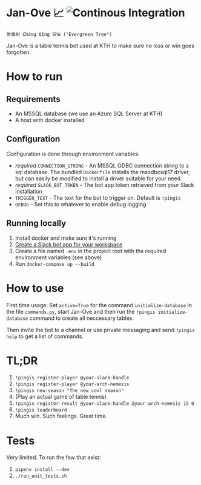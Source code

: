 # Jan-Ove :chart_with_upwards_trend: ![Continous Integration](https://github.com/KTH/Jan-Ove/actions/workflows/main.yml/badge.svg)


```
常青树 Cháng Qīng Shù ("Evergreen Tree")
```

Jan-Ove is a table tennis bot used at KTH to make sure no loss or win goes forgotten.

# How to run

## Requirements

* An MSSQL database (we use an Azure SQL Server at KTH)
* A host with docker installed

## Configuration

Configuration is done through environment variables:

* _required_ `CONNECTION_STRING` - An MSSQL ODBC connection string to a sql database. The bundled `Dockerfile` installs the msodbcsql17 driver, but can easily be modified to install a driver suitable for your need.
* _required_ `SLACK_BOT_TOKEN` - The bot app token retrieved from your Slack installation
* `TRIGGER_TEXT` - The text for the bot to trigger on. Default is `!pingis`
* `DEBUG` - Set this to whatever to enable debug logging

## Running locally

1) Install docker and make sure it's running
2) [Create a Slack bot app for your workspace](https://get.slack.help/hc/en-us/articles/115005265703-Create-a-bot-for-your-workspace#-create-a-bot)
3) Create a file named `.env` in the project root with the required environment variables (see above)
4) Run `docker-compose up --build`

# How to use

First time usage: Set `active=True` for the command `initialize-database` in the file `commands.py`, start Jan-Ove and then run the `!pingis initialize-database` command to create all neccessary tables.

Then invite the bot to a channel or use private messaging and send `!pingis help` to get a list of commands.

# TL;DR

1) `!pingis register-player @your-slack-handle`
2) `!pingis register-player @your-arch-nemesis`
3) `!pingis new-season "The new cool season"`
4) (Play an actual game of table tennis)
5) `!pingis register-result @your-slack-handle @your-arch-nemesis 15 0`
6) `!pingis leaderboard`
7) Much win. Such feelings. Great time.

# Tests

Very limited. To run the few that exist:

1) `pipenv install --dev`
2) `./run_unit_tests.sh`
